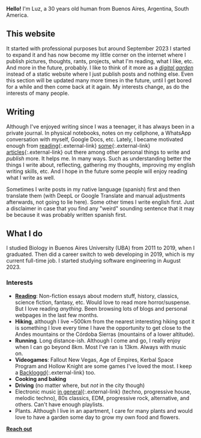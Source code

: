 **Hello!** I'm Luz, a 30 years old human from Buenos Aires, Argentina, South America.

## This website

It started with professional purposes but around September 2023 I started to expand it and has now become my little corner on the internet where I publish pictures, thoughts, rants, projects, what I'm reading, what I like, etc. And more in the future, probably. I like to think of it more as a _[digital garden](https://joelhooks.com/digital-garden/)_ instead of a static website where I just publish posts and nothing else. Even this section will be updated many more times in the future, until I get bored for a while and then come back at it again. My interests change, as do the interests of many people.

## Writing

Although I've enjoyed writing since I was a teenager, it has always been in a private journal. In physical notebooks, notes on my cellphone, a WhatsApp conversation with myself, Google Docs, etc. Lately, I became motivated enough from [reading](https://jsomers.net/blog/more-people-should-write){:.external-link} [some](https://moretothat.com/writing-and-wisdom/){:.external-link} [articles](https://blog.whiona.me/what-happened-to-blogging-for-the-hell-of-it/){:.external-link} out there among other personal things to write and _publish_ more. It helps me. In many ways. Such as understanding better the things I write about, reflecting, gathering my thoughts, improving my english writing skills, etc. And I hope in the future some people will enjoy reading what I write as well.

Sometimes I write posts in my native language (spanish) first and then translate them (with DeepL or Google Translate and manual adjustments afterwards, not going to lie here). Some other times I write english first. Just a disclaimer in case that you find any "weird" sounding sentence that it may be because it was probably written spanish first.

## What I do

I studied Biology in Buenos Aires University (UBA) from 2011 to 2019, when I graduated. Then did a career switch to web developing in 2019, which is my current full-time job. I started studying software engineering in August 2023.

### Interests

- **[Reading](/reading)**: Non-fiction essays about modern stuff, history, classics, science fiction, fantasy, etc. Would love to read more horror/suspense. But I love reading _anything_. Been browsing lots of blogs and personal webpages in the last few months.
- **Hiking**, although I live ~500km from the nearest interesting hiking spot it is something I love every time I have the opportunity to get close to the Andes mountains or the Córdoba Sierras (mountains of a lower altitude).
- **Running**. Long distance-ish. Although I come and go, I really enjoy when I can go beyond 8km. Most I've ran is 13km. Always with music on.
- **Videogames**: Fallout New Vegas, Age of Empires, Kerbal Space Program and Hollow Knight are some games I've loved the most. I keep a [Backloggd](https://www.backloggd.com/u/synthopia/){:.external-link} too.
- **Cooking and baking**
- **Driving** (no matter where, but _not_ in the city though)
- Electronic music [in general](https://open.spotify.com/playlist/5b63esqqeHwZTCTkAFG0VA?si=a1370cce90044fe3){:.external-link} (techno, progressive house, melodic techno), 80s classics, EDM, progressive rock, alternative, and others. Can't have enough playlists.
- Plants. Although I live in an apartment, I care for many plants and would love to have a garden some day to grow my own food and flowers.

**[Reach out](/contact)**
